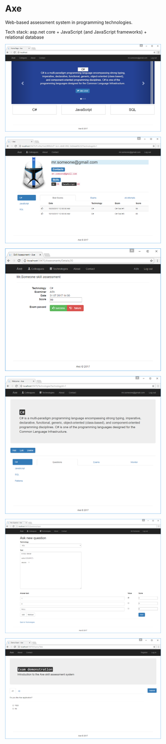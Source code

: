 # Axe

Web-based assessment system in programming technologies. 

Tech stack: asp.net core + JavaScript (and JavaScript frameworks) + relational database

![](https://github.com/AleksandrSharykin/Axe/blob/master/screenshots/HomePage.png)

![](https://github.com/AleksandrSharykin/Axe/blob/master/screenshots/Profile.png)

![](https://github.com/AleksandrSharykin/Axe/blob/master/screenshots/SkillAssessment.png)

![](https://github.com/AleksandrSharykin/Axe/blob/master/screenshots/TechsTasksIndex.png)

![](https://github.com/AleksandrSharykin/Axe/blob/master/screenshots/NewQuestion.png)

![](https://github.com/AleksandrSharykin/Axe/blob/master/screenshots/ExamDemo.png)
